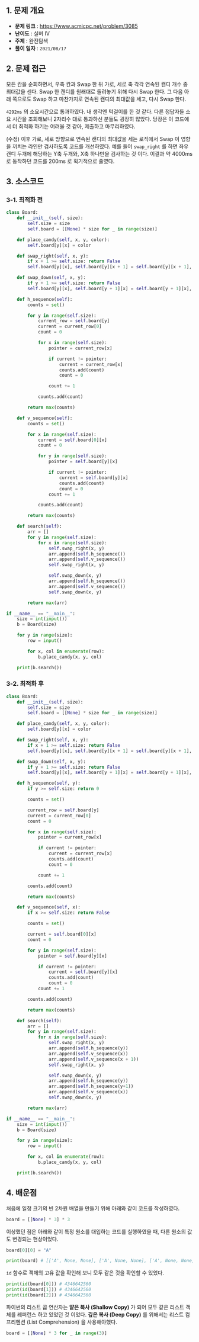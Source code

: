 ## 1. 문제 개요

- **문제 링크** : https://www.acmicpc.net/problem/3085
- **난이도** : 실버 IV
- **주제** : 완전탐색
- **풀이 일자** : `2021/08/17`

## 2. 문제 접근

모든 칸을 순회하면서, 우측 칸과 Swap 한 뒤 가로, 세로 축 각각 연속된 캔디 개수 중 최대값을 센다. Swap 한 캔디를 원래대로 돌려놓기 위해 다시 Swap 한다. 그 다음 아래 쪽으로도 Swap 하고 마찬가지로 연속된 캔디의 최대값을 세고, 다시 Swap 한다.

`4292ms` 의 소요시간으로 통과하였다. 내 생각엔 턱걸이를 한 것 같다. 다른 정답자들 소요 시간을 조회해보니 2자리수 대로 통과하신 분들도 굉장히 많았다. 당장은 이 코드에서 더 최적화 하기는 어려울 것 같아, 제출하고 마무리하였다.

(수정) 이후 가로, 세로 방향으로 연속된 캔디의 최대값을 세는 로직에서 Swap 이 영향을 끼치는 라인만 검사하도록 코드를 개선하였다. 예를 들어 `swap_right` 를 하면 좌우 캔디 두개에 해당하는 Y축 두개와, X축 하나만을 검사하는 것 이다. 이결과 약 4000ms 로 동작하던 코드를 200ms 로 획기적으로 줄였다.

## 3. 소스코드

### 3-1. 최적화 전

```python
class Board:
    def __init__(self, size):
        self.size = size
        self.board = [[None] * size for _ in range(size)]

    def place_candy(self, x, y, color):
        self.board[y][x] = color

    def swap_right(self, x, y):
        if x + 1 >= self.size: return False
        self.board[y][x], self.board[y][x + 1] = self.board[y][x + 1], self.board[y][x]

    def swap_down(self, x, y):
        if y + 1 >= self.size: return False
        self.board[y][x], self.board[y + 1][x] = self.board[y + 1][x], self.board[y][x]

    def h_sequence(self):
        counts = set()

        for y in range(self.size):
            current_row = self.board[y]
            current = current_row[0]
            count = 0

            for x in range(self.size):
                pointer = current_row[x]

                if current != pointer:
                    current = current_row[x]
                    counts.add(count)
                    count = 0

                count += 1

            counts.add(count)

        return max(counts)

    def v_sequence(self):
        counts = set()

        for x in range(self.size):
            current = self.board[0][x]
            count = 0

            for y in range(self.size):
                pointer = self.board[y][x]

                if current != pointer:
                    current = self.board[y][x]
                    counts.add(count)
                    count = 0
                count += 1

            counts.add(count)

        return max(counts)

    def search(self):
        arr = []
        for y in range(self.size):
            for x in range(self.size):
                self.swap_right(x, y)
                arr.append(self.h_sequence())
                arr.append(self.v_sequence())
                self.swap_right(x, y)

                self.swap_down(x, y)
                arr.append(self.h_sequence())
                arr.append(self.v_sequence())
                self.swap_down(x, y)

        return max(arr)

if __name__ == "__main__":
    size = int(input())
    b = Board(size)

    for y in range(size):
        row = input()

        for x, col in enumerate(row):
            b.place_candy(x, y, col)

    print(b.search())
```

### 3-2. 최적화 후

```python
class Board:
    def __init__(self, size):
        self.size = size
        self.board = [[None] * size for _ in range(size)]

    def place_candy(self, x, y, color):
        self.board[y][x] = color

    def swap_right(self, x, y):
        if x + 1 >= self.size: return False
        self.board[y][x], self.board[y][x + 1] = self.board[y][x + 1], self.board[y][x]

    def swap_down(self, x, y):
        if y + 1 >= self.size: return False
        self.board[y][x], self.board[y + 1][x] = self.board[y + 1][x], self.board[y][x]

    def h_sequence(self, y):
        if y >= self.size: return 0

        counts = set()

        current_row = self.board[y]
        current = current_row[0]
        count = 0

        for x in range(self.size):
            pointer = current_row[x]

            if current != pointer:
                current = current_row[x]
                counts.add(count)
                count = 0

            count += 1

        counts.add(count)

        return max(counts)

    def v_sequence(self, x):
        if x >= self.size: return False

        counts = set()

        current = self.board[0][x]
        count = 0

        for y in range(self.size):
            pointer = self.board[y][x]

            if current != pointer:
                current = self.board[y][x]
                counts.add(count)
                count = 0
            count += 1

        counts.add(count)

        return max(counts)

    def search(self):
        arr = []
        for y in range(self.size):
            for x in range(self.size):
                self.swap_right(x, y)
                arr.append(self.h_sequence(y))
                arr.append(self.v_sequence(x))
                arr.append(self.v_sequence(x + 1))
                self.swap_right(x, y)

                self.swap_down(x, y)
                arr.append(self.h_sequence(y))
                arr.append(self.h_sequence(y+1))
                arr.append(self.v_sequence(x))
                self.swap_down(x, y)

        return max(arr)

if __name__ == "__main__":
    size = int(input())
    b = Board(size)

    for y in range(size):
        row = input()

        for x, col in enumerate(row):
            b.place_candy(x, y, col)

    print(b.search())
```

## 4. 배운점

처음에 일정 크기의 빈 2차원 배열을 만들기 위해 아래와 같이 코드를 작성하였다.

```python
board = [[None] * 3] * 3
```

이상했던 점은 아래와 같이 특정 원소를 대입하는 코드를 실행하였을 때, 다른 원소의 값도 변경되는 현상이었다.

```python
board[0][0] = "A"

print(board) # [['A', None, None], ['A', None, None], ['A', None, None]]
```

`id` 함수로 객체의 고유 값을 확인해 보니 모두 같은 것을 확인할 수 있었다.

```python
print(id(board[0])) # 4346642560
print(id(board[1])) # 4346642560
print(id(board[2])) # 4346642560
```

파이썬의 리스트 곱 연산자는 **얕은 복사 (Shallow Copy)** 가 되어 모두 같은 리스트 객체를 레퍼런스 하고 있었던 것 이었다. **깊은 복사 (Deep Copy)** 를 위해서는 리스트 컴프리헨션 (List Comprehension) 을 사용해야했다.

```python
board = [[None] * 3 for _ in range(3)]
```
